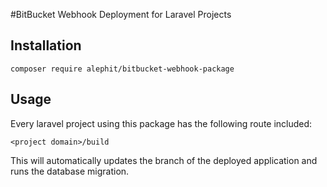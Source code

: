 #BitBucket Webhook Deployment for Laravel Projects

## Installation
```
composer require alephit/bitbucket-webhook-package
```

## Usage
Every laravel project using this package has the following route included:
```
<project domain>/build
```

This will automatically updates the branch of the deployed application and runs the database migration.